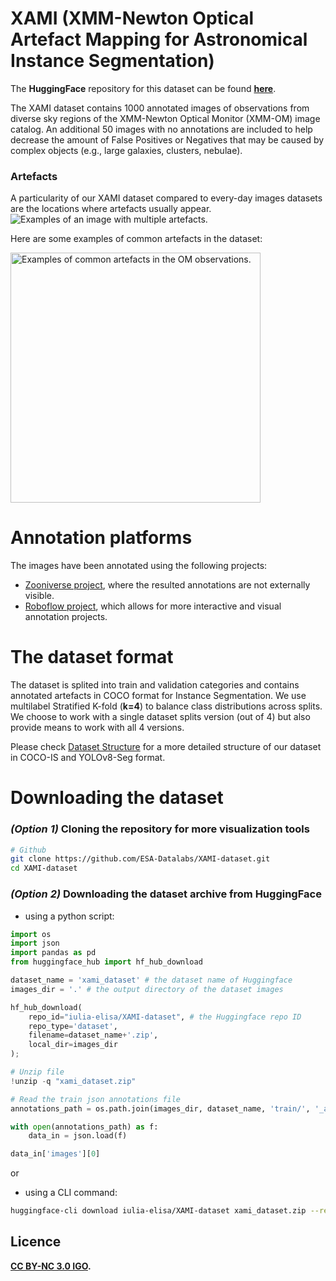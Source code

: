 # XAMI (**X**MM-Newton Optical **A**rtefact **M**apping for Astronomical **I**nstance Segmentation)

The **HuggingFace** repository for this dataset can be found **[here](https://huggingface.co/datasets/iulia-elisa/XAMI-dataset)**. 


The XAMI dataset contains 1000 annotated images of observations from diverse sky regions of the XMM-Newton Optical Monitor (XMM-OM) image catalog. An additional 50 images with no annotations are included to help decrease the amount of False Positives or Negatives that may be caused by complex objects (e.g., large galaxies, clusters, nebulae).

### Artefacts

A particularity of our XAMI dataset compared to every-day images datasets are the locations where artefacts usually appear. 
<img src="https://huggingface.co/datasets/iulia-elisa/XAMI-dataset/resolve/main/plots/artefact_distributions.png" alt="Examples of an image with multiple artefacts." />

Here are some examples of common artefacts in the dataset:

<img src="https://huggingface.co/datasets/iulia-elisa/XAMI-dataset/resolve/main/plots/artefacts_examples.png" alt="Examples of common artefacts in the OM observations." width="400"/>

# Annotation platforms

The images have been annotated using the following projects:

- [Zooniverse project](https://www.zooniverse.org/projects/ori-j/ai-for-artefacts-in-sky-images), where the resulted annotations are not externally visible. 
- [Roboflow project](https://universe.roboflow.com/iuliaelisa/xmm_om_artefacts_512/), which allows for more interactive and visual annotation projects. 

# The dataset format
The dataset is splited into train and validation categories and contains annotated artefacts in COCO format for Instance Segmentation. We use multilabel Stratified K-fold (**k=4**) to balance class distributions across splits. We choose to work with a single dataset splits version (out of 4) but also provide means to work with all 4 versions. 

Please check [Dataset Structure](Datasets-Structure.md) for a more detailed structure of our dataset in COCO-IS and YOLOv8-Seg format.

# Downloading the dataset

### *(Option 1)* Cloning the repository for more visualization tools

```bash
# Github
git clone https://github.com/ESA-Datalabs/XAMI-dataset.git
cd XAMI-dataset
```

### *(Option 2)* Downloading the dataset **archive** from HuggingFace

- using a python script:

```python
import os
import json
import pandas as pd
from huggingface_hub import hf_hub_download

dataset_name = 'xami_dataset' # the dataset name of Huggingface
images_dir = '.' # the output directory of the dataset images

hf_hub_download(
    repo_id="iulia-elisa/XAMI-dataset", # the Huggingface repo ID
    repo_type='dataset', 
    filename=dataset_name+'.zip', 
    local_dir=images_dir
);

# Unzip file
!unzip -q "xami_dataset.zip" 

# Read the train json annotations file
annotations_path = os.path.join(images_dir, dataset_name, 'train/', '_annotations.coco.json')

with open(annotations_path) as f:
    data_in = json.load(f)

data_in['images'][0]
```
or

- using a CLI command:
```bash
huggingface-cli download iulia-elisa/XAMI-dataset xami_dataset.zip --repo-type dataset --local-dir '/path/to/local/dataset/dir'

```
<!-- 
# Dataset Split with SKF (Optional)

- The below method allows for dataset splitting, using the pre-generated splits in CSV files. This step is useful when training multiple dataset splits versions to gain mor generalised view on metrics. 
```python
import utils

# run multilabel SKF split with the standard k=4
csv_files = ['mskf_0.csv', 'mskf_1.csv', 'mskf_2.csv', 'mskf_3.csv'] 

for idx, csv_file in enumerate(csv_files):
    mskf = pd.read_csv(csv_file)
    utils.create_directories_and_copy_files(images_dir, data_in, mskf, idx)
``` -->

## Licence 
**[CC BY-NC 3.0 IGO](https://creativecommons.org/licenses/by-nc/3.0/igo/deed.en).**
